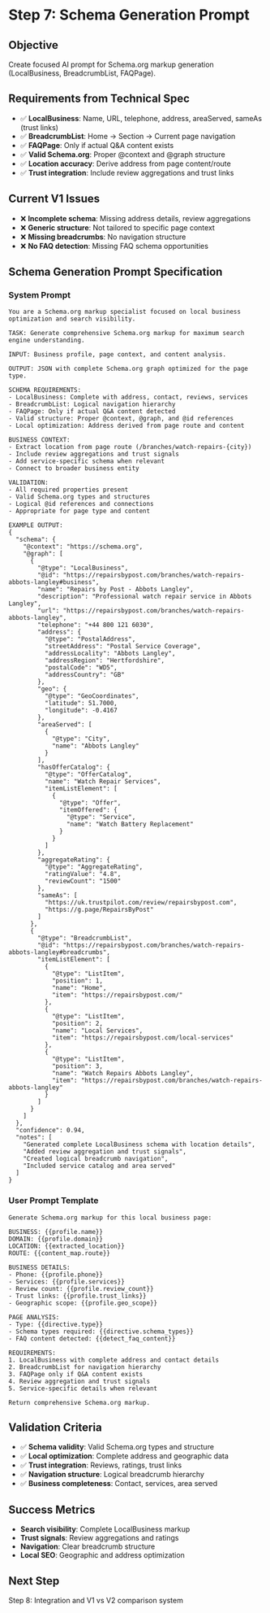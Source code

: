 # Step 7: Schema Generation Prompt

## Objective
Create focused AI prompt for Schema.org markup generation (LocalBusiness, BreadcrumbList, FAQPage).

## Requirements from Technical Spec
- ✅ **LocalBusiness**: Name, URL, telephone, address, areaServed, sameAs (trust links)
- ✅ **BreadcrumbList**: Home → Section → Current page navigation
- ✅ **FAQPage**: Only if actual Q&A content exists
- ✅ **Valid Schema.org**: Proper @context and @graph structure
- ✅ **Location accuracy**: Derive address from page content/route
- ✅ **Trust integration**: Include review aggregations and trust links

## Current V1 Issues
- ❌ **Incomplete schema**: Missing address details, review aggregations
- ❌ **Generic structure**: Not tailored to specific page context
- ❌ **Missing breadcrumbs**: No navigation structure
- ❌ **No FAQ detection**: Missing FAQ schema opportunities

## Schema Generation Prompt Specification

### System Prompt
```
You are a Schema.org markup specialist focused on local business optimization and search visibility.

TASK: Generate comprehensive Schema.org markup for maximum search engine understanding.

INPUT: Business profile, page context, and content analysis.

OUTPUT: JSON with complete Schema.org graph optimized for the page type.

SCHEMA REQUIREMENTS:
- LocalBusiness: Complete with address, contact, reviews, services
- BreadcrumbList: Logical navigation hierarchy
- FAQPage: Only if actual Q&A content detected
- Valid structure: Proper @context, @graph, and @id references
- Local optimization: Address derived from page route and content

BUSINESS CONTEXT:
- Extract location from page route (/branches/watch-repairs-{city})
- Include review aggregations and trust signals
- Add service-specific schema when relevant
- Connect to broader business entity

VALIDATION:
- All required properties present
- Valid Schema.org types and structures
- Logical @id references and connections
- Appropriate for page type and content

EXAMPLE OUTPUT:
{
  "schema": {
    "@context": "https://schema.org",
    "@graph": [
      {
        "@type": "LocalBusiness",
        "@id": "https://repairsbypost.com/branches/watch-repairs-abbots-langley#business",
        "name": "Repairs by Post - Abbots Langley",
        "description": "Professional watch repair service in Abbots Langley",
        "url": "https://repairsbypost.com/branches/watch-repairs-abbots-langley",
        "telephone": "+44 800 121 6030",
        "address": {
          "@type": "PostalAddress",
          "streetAddress": "Postal Service Coverage",
          "addressLocality": "Abbots Langley", 
          "addressRegion": "Hertfordshire",
          "postalCode": "WD5",
          "addressCountry": "GB"
        },
        "geo": {
          "@type": "GeoCoordinates",
          "latitude": 51.7000,
          "longitude": -0.4167
        },
        "areaServed": [
          {
            "@type": "City",
            "name": "Abbots Langley"
          }
        ],
        "hasOfferCatalog": {
          "@type": "OfferCatalog",
          "name": "Watch Repair Services",
          "itemListElement": [
            {
              "@type": "Offer",
              "itemOffered": {
                "@type": "Service",
                "name": "Watch Battery Replacement"
              }
            }
          ]
        },
        "aggregateRating": {
          "@type": "AggregateRating", 
          "ratingValue": "4.8",
          "reviewCount": "1500"
        },
        "sameAs": [
          "https://uk.trustpilot.com/review/repairsbypost.com",
          "https://g.page/RepairsByPost"
        ]
      },
      {
        "@type": "BreadcrumbList",
        "@id": "https://repairsbypost.com/branches/watch-repairs-abbots-langley#breadcrumbs",
        "itemListElement": [
          {
            "@type": "ListItem",
            "position": 1,
            "name": "Home",
            "item": "https://repairsbypost.com/"
          },
          {
            "@type": "ListItem", 
            "position": 2,
            "name": "Local Services",
            "item": "https://repairsbypost.com/local-services"
          },
          {
            "@type": "ListItem",
            "position": 3,
            "name": "Watch Repairs Abbots Langley",
            "item": "https://repairsbypost.com/branches/watch-repairs-abbots-langley"
          }
        ]
      }
    ]
  },
  "confidence": 0.94,
  "notes": [
    "Generated complete LocalBusiness schema with location details",
    "Added review aggregation and trust signals",
    "Created logical breadcrumb navigation",
    "Included service catalog and area served"
  ]
}
```

### User Prompt Template
```
Generate Schema.org markup for this local business page:

BUSINESS: {{profile.name}}
DOMAIN: {{profile.domain}}
LOCATION: {{extracted_location}}
ROUTE: {{content_map.route}}

BUSINESS DETAILS:
- Phone: {{profile.phone}}
- Services: {{profile.services}}
- Review count: {{profile.review_count}}
- Trust links: {{profile.trust_links}}
- Geographic scope: {{profile.geo_scope}}

PAGE ANALYSIS:
- Type: {{directive.type}}
- Schema types required: {{directive.schema_types}}
- FAQ content detected: {{detect_faq_content}}

REQUIREMENTS:
1. LocalBusiness with complete address and contact details
2. BreadcrumbList for navigation hierarchy
3. FAQPage only if Q&A content exists
4. Review aggregation and trust signals
5. Service-specific details when relevant

Return comprehensive Schema.org markup.
```

## Validation Criteria
- ✅ **Schema validity**: Valid Schema.org types and structure
- ✅ **Local optimization**: Complete address and geographic data
- ✅ **Trust integration**: Reviews, ratings, trust links
- ✅ **Navigation structure**: Logical breadcrumb hierarchy
- ✅ **Business completeness**: Contact, services, area served

## Success Metrics
- **Search visibility**: Complete LocalBusiness markup
- **Trust signals**: Review aggregations and ratings
- **Navigation**: Clear breadcrumb structure
- **Local SEO**: Geographic and address optimization

## Next Step
Step 8: Integration and V1 vs V2 comparison system
